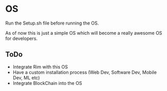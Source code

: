 # OS

Run the Setup.sh file before running the OS.

As of now this is just a simple OS which will become a really awesome OS for developers.

## ToDo 

* Integrate Rim with this OS 
* Have a custom installation process (Web Dev, Software Dev, Mobile Dev, ML etc)
* Integrate BlockChain into the OS
